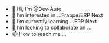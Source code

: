 - 👋 Hi, I’m @Dev-Aute
- 👀 I’m interested in ...Frappe/ERP Next
- 🌱 I’m currently learning ...ERP Next
- 💞️ I’m looking to collaborate on ...
- 📫 How to reach me ...

<!---
Dev-Aute/Dev-Aute is a ✨ special ✨ repository because its `README.md` (this file) appears on your GitHub profile.
You can click the Preview link to take a look at your changes.
--->

